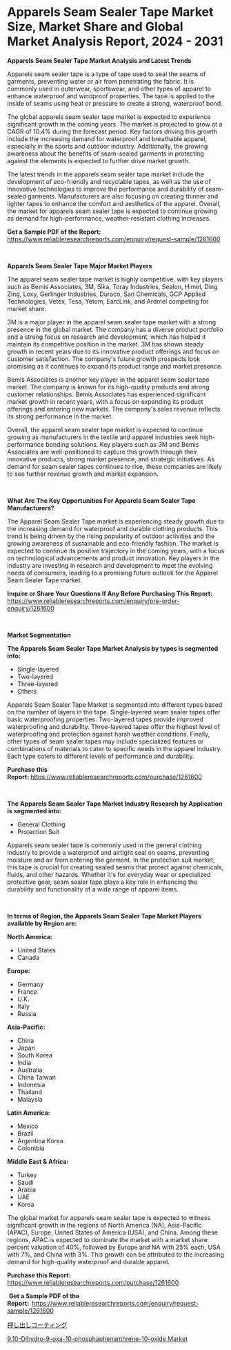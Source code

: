 <p><h1>Apparels Seam Sealer Tape Market Size, Market Share and Global Market Analysis Report, 2024 - 2031</h1></p><p><strong>Apparels Seam Sealer Tape Market Analysis and Latest Trends</strong></p>
<p><p>Apparels seam sealer tape is a type of tape used to seal the seams of garments, preventing water or air from penetrating the fabric. It is commonly used in outerwear, sportswear, and other types of apparel to enhance waterproof and windproof properties. The tape is applied to the inside of seams using heat or pressure to create a strong, waterproof bond.</p><p>The global apparels seam sealer tape market is expected to experience significant growth in the coming years. The market is projected to grow at a CAGR of 10.4% during the forecast period. Key factors driving this growth include the increasing demand for waterproof and breathable apparel, especially in the sports and outdoor industry. Additionally, the growing awareness about the benefits of seam-sealed garments in protecting against the elements is expected to further drive market growth.</p><p>The latest trends in the apparels seam sealer tape market include the development of eco-friendly and recyclable tapes, as well as the use of innovative technologies to improve the performance and durability of seam-sealed garments. Manufacturers are also focusing on creating thinner and lighter tapes to enhance the comfort and aesthetics of the apparel. Overall, the market for apparels seam sealer tape is expected to continue growing as demand for high-performance, weather-resistant clothing increases.</p></p>
<p><strong>Get a Sample PDF of the Report:&nbsp;</strong> <a href="https://www.reliableresearchreports.com/enquiry/request-sample/1261600">https://www.reliableresearchreports.com/enquiry/request-sample/1261600</a></p>
<p>&nbsp;</p>
<p><strong>Apparels Seam Sealer Tape Major Market Players</strong></p>
<p><p>The apparel seam sealer tape market is highly competitive, with key players such as Bemis Associates, 3M, Sika, Toray Industries, Sealon, Himel, Ding Zing, Loxy, Gerlinger Industries, Duraco, San Chemicals, GCP Applied Technologies, Vetex, Tesa, Yetom, EarcLink, and Ardmel competing for market share.</p><p>3M is a major player in the apparel seam sealer tape market with a strong presence in the global market. The company has a diverse product portfolio and a strong focus on research and development, which has helped it maintain its competitive position in the market. 3M has shown steady growth in recent years due to its innovative product offerings and focus on customer satisfaction. The company's future growth prospects look promising as it continues to expand its product range and market presence.</p><p>Bemis Associates is another key player in the apparel seam sealer tape market. The company is known for its high-quality products and strong customer relationships. Bemis Associates has experienced significant market growth in recent years, with a focus on expanding its product offerings and entering new markets. The company's sales revenue reflects its strong performance in the market.</p><p>Overall, the apparel seam sealer tape market is expected to continue growing as manufacturers in the textile and apparel industries seek high-performance bonding solutions. Key players such as 3M and Bemis Associates are well-positioned to capture this growth through their innovative products, strong market presence, and strategic initiatives. As demand for seam sealer tapes continues to rise, these companies are likely to see further revenue growth and market expansion.</p></p>
<p>&nbsp;</p>
<p><strong>What Are The Key Opportunities For Apparels Seam Sealer Tape Manufacturers?</strong></p>
<p><p>The Apparel Seam Sealer Tape market is experiencing steady growth due to the increasing demand for waterproof and durable clothing products. This trend is being driven by the rising popularity of outdoor activities and the growing awareness of sustainable and eco-friendly fashion. The market is expected to continue its positive trajectory in the coming years, with a focus on technological advancements and product innovation. Key players in the industry are investing in research and development to meet the evolving needs of consumers, leading to a promising future outlook for the Apparel Seam Sealer Tape market.</p></p>
<p><strong>Inquire or Share Your Questions If Any Before Purchasing This Report:</strong> <a href="https://www.reliableresearchreports.com/enquiry/pre-order-enquiry/1261600">https://www.reliableresearchreports.com/enquiry/pre-order-enquiry/1261600</a></p>
<p>&nbsp;</p>
<p><strong>Market Segmentation</strong></p>
<p><strong>The Apparels Seam Sealer Tape Market Analysis by types is segmented into:</strong></p>
<p><ul><li>Single-layered</li><li>Two-layered</li><li>Three-layered</li><li>Others</li></ul></p>
<p><p>Apparels Seam Sealer Tape Market is segmented into different types based on the number of layers in the tape. Single-layered seam sealer tapes offer basic waterproofing properties. Two-layered tapes provide improved waterproofing and durability. Three-layered tapes offer the highest level of waterproofing and protection against harsh weather conditions. Finally, other types of seam sealer tapes may include specialized features or combinations of materials to cater to specific needs in the apparel industry. Each type caters to different levels of performance and durability.</p></p>
<p><strong>Purchase this Report:&nbsp;</strong><a href="https://www.reliableresearchreports.com/purchase/1261600">https://www.reliableresearchreports.com/purchase/1261600</a></p>
<p>&nbsp;</p>
<p><strong>The Apparels Seam Sealer Tape Market Industry Research by Application is segmented into:</strong></p>
<p><ul><li>General Clothing</li><li>Protection Suit</li></ul></p>
<p><p>Apparels seam sealer tape is commonly used in the general clothing industry to provide a waterproof and airtight seal on seams, preventing moisture and air from entering the garment. In the protection suit market, this tape is crucial for creating sealed seams that protect against chemicals, fluids, and other hazards. Whether it's for everyday wear or specialized protective gear, seam sealer tape plays a key role in enhancing the durability and functionality of a wide range of apparel items.</p></p>
<p>&nbsp;</p>
<p><strong>In terms of Region, the Apparels Seam Sealer Tape Market Players available by Region are:</strong></p>
<p>
    <p> <strong> North America: </strong>
        <ul>
            <li>United States</li>
            <li>Canada</li>
        </ul>
        </p> 
    <p> <strong> Europe: </strong>
        <ul>
            <li>Germany</li>
            <li>France</li>
            <li>U.K.</li>
            <li>Italy</li>
            <li>Russia</li>
        </ul>
        </p> 
    <p> <strong> Asia-Pacific: </strong>
        <ul>
            <li>China</li>
            <li>Japan</li>
            <li>South Korea</li>
            <li>India</li>
            <li>Australia</li>
            <li>China Taiwan</li>
            <li>Indonesia</li>
            <li>Thailand</li>
            <li>Malaysia</li>
        </ul>
        </p> 
    <p> <strong> Latin America: </strong>
        <ul>
            <li>Mexico</li>
            <li>Brazil</li>
            <li>Argentina Korea</li>
            <li>Colombia</li>
        </ul>
        </p> 
    <p> <strong> Middle East & Africa: </strong>
        <ul>
            <li>Turkey</li>
            <li>Saudi</li>
            <li>Arabia</li>
            <li>UAE</li>
            <li>Korea</li>
        </ul>
    </p>
    </p>
<p><p>The global market for apparels seam sealer tape is expected to witness significant growth in the regions of North America (NA), Asia-Pacific (APAC), Europe, United States of America (USA), and China. Among these regions, APAC is expected to dominate the market with a market share percent valuation of 40%, followed by Europe and NA with 25% each, USA with 7%, and China with 3%. This growth can be attributed to the increasing demand for high-quality waterproof and durable apparel.</p></p>
<p><strong>Purchase this Report: </strong><a href="https://www.reliableresearchreports.com/purchase/1261600">https://www.reliableresearchreports.com/purchase/1261600</a></p>
<p>&nbsp;<strong>Get a Sample PDF of the Report:&nbsp;&nbsp;</strong><a href="https://www.reliableresearchreports.com/enquiry/request-sample/1261600">https://www.reliableresearchreports.com/enquiry/request-sample/1261600</a></p>
<p><strong></strong></p>
<p><p><a href="https://github.com/oqxogxyvqe90775/Market-Research-Report-List-1/blob/main/2082638488.md">押し出しコーティング</a></p><p><a href="https://meowing-canidae-761.notion.site/9-10-Dihydro-9-oxa-10-phosphaphenanthrene-10-oxide-Market-with-the-goal-of-estimating-the-market-siz-d598d65ba43a4b69b044acda6b92c323">9,10-Dihydro-9-oxa-10-phosphaphenanthrene-10-oxide Market</a></p></p>